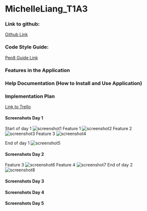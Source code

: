 # MichelleLiang_T1A3

### Link to github: 

[Github Link](https://github.com/mcelle888/MichelleLiang_T1A3) 

### Code Style Guide: 

[Pep8 Guide Link](https://peps.python.org/pep-0008/#class-names) 

### Features in the Application

### Help Documentation (How to Install and Use Application)

### Implementation Plan
[Link to Trello](https://trello.com/invite/b/Znwe2osx/ATTIe18b45177370d1b63f89c519486af47b63E83DAE/terminal-app)
#### Screenshots Day 1
Start of day 1
![screenshot1](docs/day1start.png)
Feature 1 
![screenshot2](docs/feature1_day1.png)
Feature 2
![screenshot3](docs/feature2_day1.png)
Feature 3
![screenshot4](docs/feature3_day1.png)

End of day 1
![screenshot5](docs/day1_end.png)


#### Screenshots Day 2
Feature 3
![screenshot6](docs/feature3_day2.png)
Feature 4
![screenshot7](docs/feature4_day2.png)
End of day 2
![screenshot8](docs/day2_end.png)

#### Screenshots Day 3

#### Screenshots Day 4

#### Screenshots Day 5


